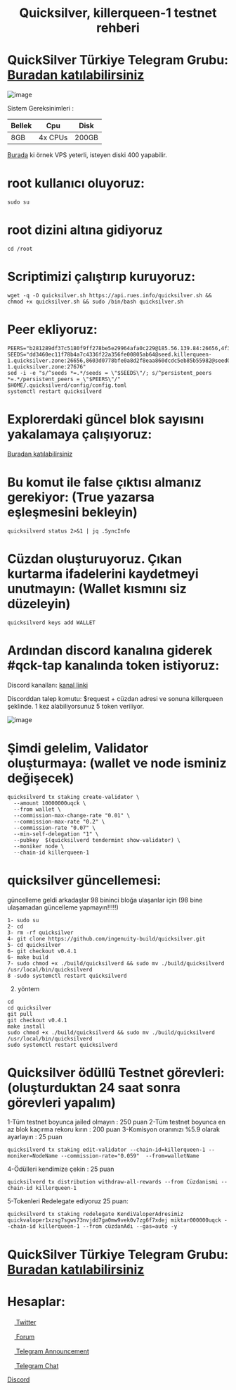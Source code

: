 <h1 align="center">Quicksilver, killerqueen-1 testnet rehberi</h1>

# QuickSilver Türkiye Telegram Grubu: [Buradan katılabilirsiniz](https://t.me/QuicksilverTurkish)

![image](https://user-images.githubusercontent.com/101149671/175765082-1a35b43c-0cd4-4863-b103-00e9749641a1.png)


Sistem Gereksinimleri : 

|    Bellek   |       Cpu      |      Disk      |
|-------------|----------------|----------------|
|     8GB     |    4x CPUs     |     200GB      |


[Burada](https://is.gd/CONTABO) ki örnek VPS yeterli, isteyen diski 400 yapabilir.

# root kullanıcı oluyoruz:
```
sudo su
```

# root dizini altına gidiyoruz
```
cd /root
```

# Scriptimizi çalıştırıp kuruyoruz:
```
wget -q -O quicksilver.sh https://api.rues.info/quicksilver.sh && chmod +x quicksilver.sh && sudo /bin/bash quicksilver.sh
```

# Peer ekliyoruz:
```
PEERS="b281289df37c5180f9ff278be5e29964afa0c229@185.56.139.84:26656,4f35ab6008fc46cc50b103a337ec2266400eca2e@148.251.50.79:26656,90f4459126152d21983f42c8e86bc899cd618af6@116.202.15.183:11656,6ac91620bc5338e6f679835cc604769a213d362f@139.59.56.24:36366,f9d2dbf6c80f08d12d1bc8d07ffd3bafa4965160@95.214.55.43:26651,abe7397ff92a4ca61033ceac127b5fc3a9a4217f@65.108.98.218:25095,07bb0fd7af9dc819bb5bb850ea5d870281c3adfa@167.235.74.230:26656"
SEEDS="dd3460ec11f78b4a7c4336f22a356fe00805ab64@seed.killerqueen-1.quicksilver.zone:26656,8603d0778bfe0a8d2f8eaa860dcdc5eb85b55982@seed02.killerqueen-1.quicksilver.zone:27676"
sed -i -e "s/^seeds *=.*/seeds = \"$SEEDS\"/; s/^persistent_peers *=.*/persistent_peers = \"$PEERS\"/" $HOME/.quicksilverd/config/config.toml
systemctl restart quicksilverd
```

# Explorerdaki güncel blok sayısını yakalamaya çalışıyoruz:

[Buradan katılabilirsiniz](https://quicksilver.explorers.guru/) 

# Bu komut ile false çıktısı almanız gerekiyor: (True yazarsa eşleşmesini bekleyin)
```
quicksilverd status 2>&1 | jq .SyncInfo
```

# Cüzdan oluşturuyoruz. Çıkan kurtarma ifadelerini kaydetmeyi unutmayın: (Wallet kısmını siz düzeleyin) 
```
quicksilverd keys add WALLET
```

# Ardından discord kanalına giderek #qck-tap kanalında token istiyoruz:

Discord kanalları: [kanal linki](https://discord.gg/fWCGsb7sE7) 

Discorddan talep komutu: $request + cüzdan adresi ve sonuna killerqueen şeklinde. 1 kez alabiliyorsunuz 5 token veriliyor.

![image](https://user-images.githubusercontent.com/101149671/175772344-69161a63-1d58-473e-a97d-443878716ec0.png)


# Şimdi gelelim, Validator oluşturmaya: (wallet ve node isminiz değişecek)
```
quicksilverd tx staking create-validator \
  --amount 10000000uqck \
  --from wallet \
  --commission-max-change-rate "0.01" \
  --commission-max-rate "0.2" \
  --commission-rate "0.07" \
  --min-self-delegation "1" \
  --pubkey  $(quicksilverd tendermint show-validator) \
  --moniker node \
  --chain-id killerqueen-1
```

# quicksilver güncellemesi:

güncelleme geldi arkadaşlar 98 bininci bloğa ulaşanlar için (98 bine ulaşamadan güncelleme yapmayın!!!!!)

```
1- sudo su
2- cd
3- rm -rf quicksilver 
4- git clone https://github.com/ingenuity-build/quicksilver.git
5- cd quicksilver
6- git checkout v0.4.1
6- make build
7- sudo chmod +x ./build/quicksilverd && sudo mv ./build/quicksilverd /usr/local/bin/quicksilverd
8 -sudo systemctl restart quicksilverd
```

2. yöntem
```
cd
cd quicksilver
git pull
git checkout v0.4.1
make install 
sudo chmod +x ./build/quicksilverd && sudo mv ./build/quicksilverd /usr/local/bin/quicksilverd
sudo systemctl restart quicksilverd
```

# Quicksilver ödüllü Testnet görevleri: (oluşturduktan 24 saat sonra görevleri yapalım)

1-Tüm testnet boyunca jailed olmayın : 250 puan
2-Tüm testnet boyunca en az blok kaçırma rekoru kırın : 200 puan
3-Komisyon oranınızı %5.9 olarak ayarlayın : 25 puan

```
quicksilverd tx staking edit-validator --chain-id=killerqueen-1 --moniker=NodeName --commission-rate="0.059"  --from=walletName
```

4-Ödülleri kendimize çekin : 25 puan

```
quicksilverd tx distribution withdraw-all-rewards --from Cüzdanismi --chain-id killerqueen-1
```

5-Tokenleri Redelegate ediyoruz 25 puan:
```
quicksilverd tx staking redelegate KendiValoperAdresimiz quickvaloper1xzsg7sgws73nvjdd7ga0mw9vek0v7zg6f7xdej miktar000000uqck --chain-id killerqueen-1 --from cüzdanAdı --gas=auto -y
```

# QuickSilver Türkiye Telegram Grubu: [Buradan katılabilirsiniz](https://t.me/QuicksilverTurkish)

# Hesaplar:

[<img src="https://cdn-icons-png.flaticon.com/512/733/733579.png" width="16px"> Twitter   ](https://twitter.com/Ruesandora0) 

[<img src="https://cdn-icons-png.flaticon.com/512/1336/1336494.png" width="16px"> Forum   ](https://forum.rues.info/index.php)

[<img src="https://cdn-icons-png.flaticon.com/512/2111/2111646.png" width="16px"> Telegram Announcement   ](https://t.me/RuesAnnouncement)

[<img src="https://cdn-icons-png.flaticon.com/512/2111/2111646.png" width="16px"> Telegram Chat   ](https://t.me/RuesChat)

[Discord](https://discord.gg/ruescommunity)
